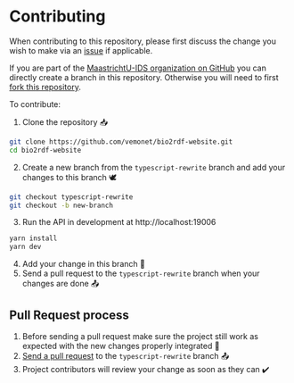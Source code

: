 # Contributing

When contributing to this repository, please first discuss the change you wish to make via an [issue](https://github.com/vemonet/bio2rdf-website/issues) if applicable.

If you are part of the [MaastrichtU-IDS organization on GitHub](https://github.com/MaastrichtU-IDS) you can directly create a branch in this repository. Otherwise you will need to first [fork this repository](https://github.com/vemonet/bio2rdf-website/fork).

To contribute:

1. Clone the repository 📥

```bash
git clone https://github.com/vemonet/bio2rdf-website.git
cd bio2rdf-website
```

2. Create a new branch from the `typescript-rewrite` branch and add your changes to this branch 🕊️

```bash
git checkout typescript-rewrite
git checkout -b new-branch
```

3. Run the API in development at http://localhost:19006

```bash
yarn install
yarn dev
```

4. Add your change in this branch 📝
5. Send a pull request to the `typescript-rewrite` branch when your changes are done 📤

## Pull Request process

1. Before sending a pull request make sure the project still work as expected with the new changes properly integrated 📝
2. [Send a pull request](https://github.com/vemonet/bio2rdf-website/compare) to the `typescript-rewrite` branch 📤
3. Project contributors will review your change as soon as they can ✔️

